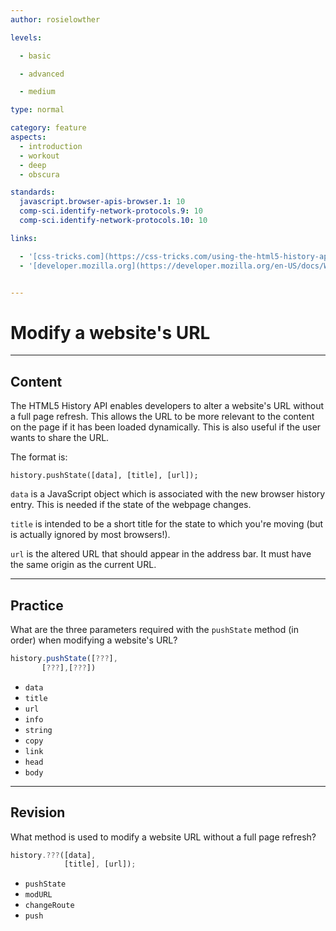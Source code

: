 ```yaml
---
author: rosielowther

levels:

  - basic

  - advanced

  - medium

type: normal

category: feature
aspects:
  - introduction
  - workout
  - deep
  - obscura

standards:
  javascript.browser-apis-browser.1: 10
  comp-sci.identify-network-protocols.9: 10
  comp-sci.identify-network-protocols.10: 10

links:

  - '[css-tricks.com](https://css-tricks.com/using-the-html5-history-api/hello){website}'
  - '[developer.mozilla.org](https://developer.mozilla.org/en-US/docs/Web/API/History_API#The_pushState()_method){website}'


---
```


# Modify a website's URL

---
## Content

The HTML5 History API enables developers to alter a website's URL without a full page refresh. This allows the URL to be more relevant to the content on the page if it has been loaded dynamically. This is also useful if the user wants to share the URL.

The format is:

```
history.pushState([data], [title], [url]);
```
`data` is a JavaScript object which is associated with the new browser history entry. This is needed if the state of the webpage changes.

`title` is intended to be a short title for the state to which you're moving (but is actually ignored by most browsers!).

`url` is the altered URL that should appear in the address bar. It must have the same origin as the current URL.

---
## Practice

What are the three parameters required with the `pushState` method (in order) when modifying a website's URL?

```javascript
history.pushState([???],
       [???],[???])
```


* `data`
* `title`
* `url`
* `info`
* `string`
* `copy`
* `link`
* `head`
* `body`

---
## Revision

What method is used to modify a website URL without a full page refresh?

```javascript
history.???([data],
            [title], [url]);
```


* `pushState`
* `modURL`
* `changeRoute`
* `push`
